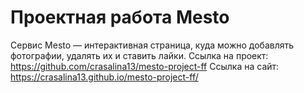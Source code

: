 # Проектная работа Mesto
Сервис Mesto — интерактивная страница, куда можно добавлять фотографии, удалять их и ставить лайки.
Ссылка на проект: https://github.com/crasalina13/mesto-project-ff
Ссылка на сайт: https://crasalina13.github.io/mesto-project-ff/